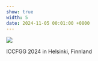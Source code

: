 ```yaml
---
show: true
width: 5
date: 2024-11-05 00:01:00 +0800
---
```

<div>
    <img data-src="{{ '/assets/images/photos/helsinki2024_cropped.jpg' | relative_url }}" class="lazy w-100 rounded" src="{{ '/assets/images/photos/helsinki2024_cropped.jpg' | relative_url }}">
  <div class="card-body">
    <p class="card-text">
      ICCFGG 2024 in Helsinki, Finnland
    </p>
  </div>
</div>

